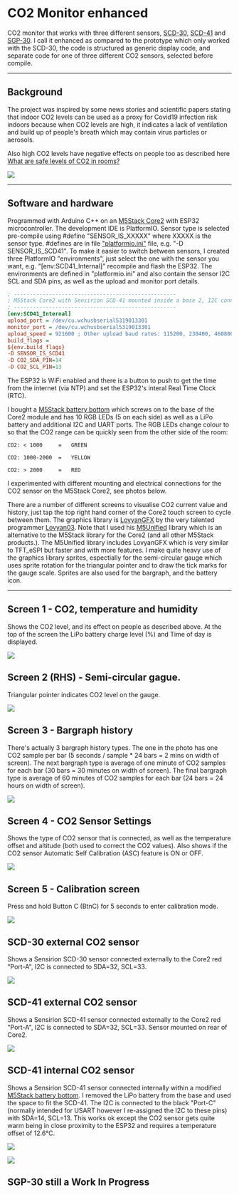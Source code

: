 # CO2 Monitor enhanced
CO2 monitor that works with three different sensors, [SCD-30](https://au.mouser.com/ProductDetail/Sensirion/SCD30?qs=sGAEpiMZZMv0NwlthflBi416OFlovbRC0nuIF%252BcSLo4%3D), [SCD-41](https://www.adafruit.com/product/5190) and [SGP-30](https://www.adafruit.com/product/3709). I call it enhanced as compared to the prototype which only worked with the SCD-30, the code is structured as generic display code, and separate code for one of three different CO2 sensors, selected before compile.

---

## Background
  The project was inspired by some news stories and scientific papers stating that indoor CO2 levels can be used as a proxy for Covid19 infection risk indoors because when CO2 levels are high, it indicates a lack of ventilation and build up of people's breath which may contain virus particles or aerosols.
 
 Also high CO2 levels have negative effects on people too as described here [What are safe levels of CO2 in rooms?](https://www.kane.co.uk/knowledge-centre/what-are-safe-levels-of-co-and-co2-in-rooms)

![](images/CO2_sensor_10.png)

---
## Software and hardware
 Programmed with Arduino C++ on an [M5Stack Core2](https://shop.m5stack.com/collections/stack-series/products/m5stack-core2-esp32-iot-development-kit?variant=35960244109476) with ESP32 microcontroller. The development IDE is PlatformIO. Sensor type is selected pre-compile using #define "SENSOR_IS_XXXXX" where XXXXX is the sensor type. #defines are in file ["platformio.ini"](platformio.ini) file, e.g. "-D SENSOR_IS_SCD41". To make it easier to switch between sensors, I created three PlatformIO "environments", just select the one with the sensor you want, e.g. "[env:SCD41_Internal]" recompile and flash the ESP32. The environments are defined in "platformio.ini" and also contain the sensor I2C SCL and SDA pins, as well as the upload and monitor port details.

```ini
; ---------------------------------------------------
; M5Stack Core2 with Sensirion SCD-41 mounted inside a base 2, I2C connected to black port, SDA=14, SCL=13
; ---------------------------------------------------
[env:SCD41_Internal]
upload_port = /dev/cu.wchusbserial5319013301
monitor_port = /dev/cu.wchusbserial5319013301
upload_speed = 921600 ; Other upload baud rates: 115200, 230400, 460800, 921600 or 1500000
build_flags = 
${env.build_flags}
-D SENSOR_IS_SCD41
-D CO2_SDA_PIN=14
-D CO2_SCL_PIN=13
```

The ESP32 is WiFi enabled and there is a button to push to get the time from the internet (via NTP) and set the ESP32's interal Real Time Clock (RTC).

I bought a [M5Stack battery bottom](https://shop.m5stack.com/products/m5go-battery-bottom2-for-core2-only) which screws on to the base of the Core2 module and has 10 RGB LEDs (5 on each side) as well as a LiPo battery and additional I2C and UART ports. The RGB LEDs change colour to so that the CO2 range can be quickly seen from the other side of the room:

```
CO2: < 1000     =   GREEN

CO2: 1000-2000  =   YELLOW

CO2: > 2000     =   RED
```
I experimented with different mounting and electrical connections for the CO2 sensor on the M5Stack Core2, see photos below.

There are a number of different screens to visualise CO2 current value and history, just tap the top right hand corner of the Core2 touch screen to cycle between them. The graphics library is [LovyanGFX](https://github.com/lovyan03/LovyanGFX) by the very talented programmer [Lovyan03](https://github.com/lovyan03). Note that I used his [M5Unified](https://github.com/m5stack/M5Unified) library which is an alternative to the M5Stack library for the Core2 (and all other M5Stack products.). The M5Unified library includes LovyanGFX which is very similar to TFT_eSPI but faster and with more features. I make quite heavy use of the graphics library sprites, espectially for the semi-circular gauge which uses sprite rotation for the triangular pointer and to draw the tick marks for the gauge scale. Sprites are also used for the bargraph, and the battery icon.

---

## Screen 1 - CO2, temperature and humidity
Shows the CO2 level, and its effect on people as described above. At the top of the screen the LiPo battery charge level (%) and Time of day is displayed.

![](images/CO2_sensor_9.jpg)

## Screen 2 (RHS) - Semi-circular gague.
Triangular pointer indicates CO2 level on the gauge.

![](images/CO2_sensor_6.jpg)

## Screen 3 - Bargraph history
There's actually 3 bargraph history types. The one in the photo has one CO2 sample per bar (5 seconds / sample * 24 bars = 2 mins on width of screen). The next bargraph type is average of one minute of CO2 samples for each bar (30 bars = 30 minutes on width of screen). The final bargraph type is average of 60 minutes of CO2 samples for each bar (24 bars = 24 hours on width of screen).

![](images/CO2_sensor_4.jpg)

## Screen 4 - CO2 Sensor Settings
Shows the type of CO2 sensor that is connected, as well as the temperature offset and altitude (both used to correct the CO2 values). Also shows if the CO2 sensor Automatic Self Calibration (ASC) feature is ON or OFF.

![](images/CO2_sensor_5.jpg)

## Screen 5 - Calibration screen
Press and hold Button C (BtnC) for 5 seconds to enter calibration mode.

![](images/CO2_sensor_8.jpg)

 ## SCD-30 external CO2 sensor
Shows a Sensirion SCD-30 sensor connected externally to the Core2 red "Port-A", I2C is connected to SDA=32, SCL=33.

![](images/CO2_sensor_7.jpg)

## SCD-41 external CO2 sensor
Shows a Sensirion SCD-41 sensor connected externally to the Core2 red "Port-A", I2C is connected to SDA=32, SCL=33. Sensor mounted on rear of Core2.

![](images/CO2_sensor_1.jpg)

## SCD-41 internal CO2 sensor
Shows a Sensirion SCD-41 sensor connected internally within a modified [M5Stack battery bottom](https://shop.m5stack.com/products/m5go-battery-bottom2-for-core2-only). I removed the LiPo battery from the base and used the space to fit the SCD-41. The I2C is connected to the black "Port-C" (normally intended for USART however I re-assigned the I2C to these pins) with SDA=14, SCL=13. This works ok except the CO2 sensor gets quite warm being in close proximity to the ESP32 and requires a temperature offset of 12.6°C.

![](images/CO2_sensor_2.jpg)

![](images/CO2_sensor_3.jpg)

## SGP-30 still a Work In Progress
